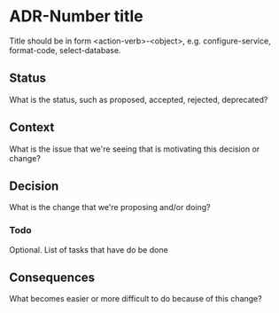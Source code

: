 # ADR-Number title

Title should be in form &lt;action-verb&gt;-&lt;object&gt;, e.g. configure-service, format-code, select-database.

## Status

What is the status, such as proposed, accepted, rejected, deprecated?
<adr-status status='proposed' />
<adr-status status='accepted' />
<adr-status status='rejected' />
<adr-status status='deprecated' />

## Context

What is the issue that we're seeing that is motivating this decision or change?

## Decision

What is the change that we're proposing and/or doing?

### Todo

Optional. List of tasks that have do be done

## Consequences

What becomes easier or more difficult to do because of this change?